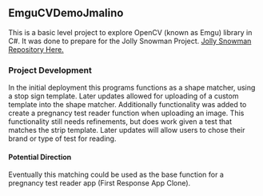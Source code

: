 ## EmguCVDemoJmalino

This is a basic level project to explore OpenCV (known as Emgu) library in C#. It was done to prepare for the Jolly Snowman Project. 
<a href="https://github.com/computergeek1507/GVSU-CIS641-Jolly-Snowman">Jolly Snowman Repository Here.</a> 

### Project Development

In the initial deployment this programs functions as a shape matcher, using a stop sign template. Later updates allowed for uploading of a custom template into the shape matcher.
Additionally functionality was added to create a pregnancy test reader function when uploading an image. This functionality still needs refinements, but does work given a test that matches the strip template. Later updates will allow users to chose their brand or type of test for reading. 

#### Potential Direction

Eventually this matching could be used as the base function for a pregnancy test reader app (First Response App Clone).
